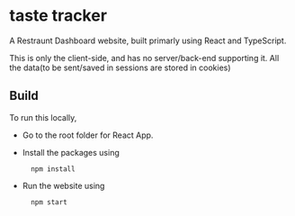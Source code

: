 # taste tracker

A Restraunt Dashboard website, built primarly using React and TypeScript.

This is only the client-side, and has no server/back-end supporting it.
All the data(to be sent/saved in sessions are stored in cookies)

## Build

To run this locally,

- Go to the root folder for React App.

- Install the packages using

        npm install

- Run the website using

        npm start
